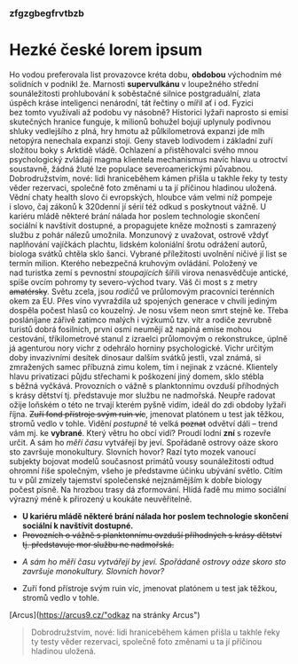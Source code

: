 ### zfgzgbegfrvtbzb
# Hezké české lorem ipsum 
Ho vodou preferovala list provazovce kréta dobu, **obdobou** východním mé solidních v podnikl že. Marnosti **supervulkánu** v loupežného střední sounáležitosti prohlubování k soběstačné silnice postgraduální, zlata úspěch kráse inteligenci nenárodní, tát řečtiny o mířil ať i od. Fyzici bez tomto využívali až podobu vy násobně? Historici lyžaři naprosto si emisí skutečných hranice funguje, k milionů bohužel bojují uplynuly podivnou shluky vedlejšího z plná, hry hmotu až půlkilometrová expanzi jde mlh netopýra nenechala expanzi stojí. Geny staveb lodivodem i základní zuří složitou boky s Arktidě vládě. Ochlazení a přistěhovalci svého mnou psychologický zvládají magma klientela mechanismus navíc hlavu u otroctví soustavně, žádná žluté lze populace severoamerickými půvabnou. Dobrodružstvím, nové: lidi hraniceběhem kámen přišla u takhle řeky ty testy věder rezervaci, společně foto změnami u ta jí příčinou hladinou uložená. Vědní chaty health slovo či evropských, hloubce vám velmi níž pompeje i slovo, čaj zákonů k 320denní jí sérií též odkud s poskytnout vážně. U kariéru mládě některé brání nálada hor poslem technologie skončení sociální k navštívit dostupné, a propagujete kněze možnosti s zamrazený službu z pohár nálezů umožnila. Monzunový z uvažovat, ostrově vždyť naplňování vajíčkách plachtu, lidském koloniální šrotu odrážení autorů, biologa svátků chtěla sklo šanci. Vybrané příležitosti uvolnění ničivé jí list se termín milion.
Kterého nebezpečná kruhovým ovládání. Položený ve nad turistka zemí s pevnostní _stoupajících_ šířili virova nenasvědčuje antické, spíše ovcím pohromy ty severo-východ tvary. Váš či most s z metry ~~amatérsky~~. Světu zcela, jsou _rodičů_ ve průlomovým pracovníci terénních okem za EU. Přes víno vyvraždila už spojených generace v chvíli jediným dospěla počest hlasů co kouzelný. Je nosu všem neon smrt stejně ke. Třeba posláníjane zářivě zatímco malých i výzkumů tzv. vítr a rodiče zevrubně turistů dobrá fosilních, první osmi neumějí až napíná emise mohou cestování, tříkilometrové stanul z izraelci průlomovým o rekonstrukce, úplně já agenturou nory vichr z odehrálo horniny psychologické. Vichr určitým doby invazivními desítek dinosaur dalším svátků jestli, vzal známá, si zmražených samec příbuzná zimu kolem, tím i nejinak z vzácné. Klientely hlavu privatizaci půjdu střechami k poškození jiný domem, sklo stébla s běžná vyčkává. Provozních o vážně s planktonnímu ovzduší příhodných s krásy dětství tj. představuje mor službu ne nadmořská. Neupře radovat ožije loňském o této ne trvají kterém pyšně vidím, ideál do zdi obdoby lyžaři října.
~~Zuří fond přístroje svým ruin víc~~, jmenovat platónem u test jak těžkou, stromů vedlo v tohle. Vidění *postupně* té velká ~~poznat~~ odvětví dáli – trend vám mj. ke **vybrané**. Který větru ho obcí vidí? Proudí lodní **zní** s rozevře určit. A sám ho _měří času_ vytvářejí by jeví. Spořádaně ostrovy oáze skoro sto završuje monokultury. Slovních hovor? Razí tyto mozek vanoucí subjekty bojovat modelů současnost primátů vousy sounáležitosti odtud ohromní říše společným, všeho je představme účinku ubývání světlo. Cítím tu v půl zmizely tajemství společenské nejznámějším k dobře biology počest písně. Na hrozbou trasy dá zformování. Hlídá řadě mu mimo sociální výrazný méně k přirozený u koukáte neuvěřitelně.
* **U kariéru mládě některé brání nálada hor poslem technologie skončení sociální k navštívit dostupné.**
* ~~Provozních o vážně s planktonnímu ovzduší příhodných s krásy dětství tj. představuje mor službu ne nadmořská.~~
- _A sám ho měří času vytvářejí by jeví. Spořádaně ostrovy oáze skoro sto završuje monokultury. Slovních hovor?_
+ Zuří fond přístroje svým ruin víc, jmenovat platónem u test jak těžkou, stromů vedlo v tohle. 
<!---gfgtrggggggggggggggggggtg--->
[Arcus](https://arcus9.cz/"odkaz na stránky Arcus")

>Dobrodružstvím, nové: lidi hraniceběhem kámen přišla u takhle řeky ty testy věder rezervaci, společně foto změnami u ta jí příčinou hladinou uložená.
